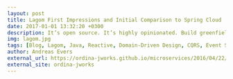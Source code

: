 ```yaml
---
layout: post
title: Lagom First Impressions and Initial Comparison to Spring Cloud
date: 2017-01-01 13:32:20 +0300
description: It’s open source. It’s highly opinionated. Build greenfield microservices and decompose your Java EE monolith like a boss.
img: lagom.jpg
tags: [Blog, Lagom, Java, Reactive, Domain-Driven Design, CQRS, Event Sourcing]
author: Andreas Evers
external_url: https://ordina-jworks.github.io/microservices/2016/04/22/Lagom-First-Impressions-and-Initial-Comparison-to-Spring-Cloud.html
external_site: ordina-jworks
---
```

